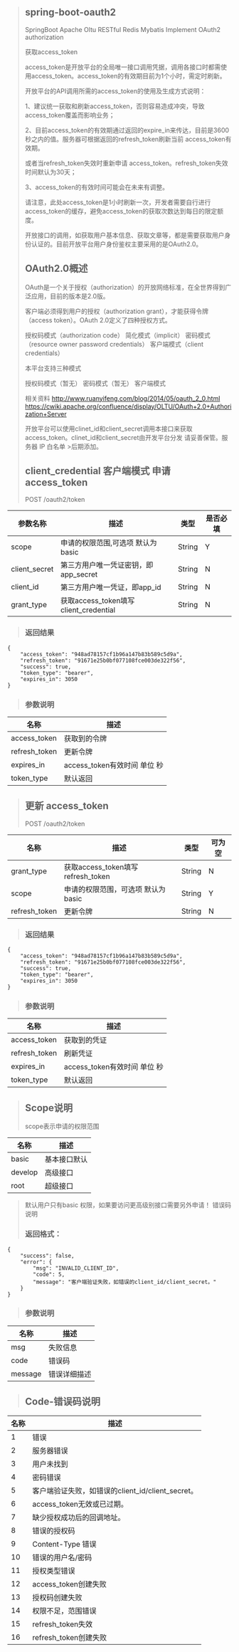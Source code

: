 > ## spring-boot-oauth2
>SpringBoot  Apache Oltu  RESTful  Redis Mybatis  Implement OAuth2 authorization
>
>获取access_token
>
>access_token是开放平台的全局唯一接口调用凭据，调用各接口时都需使用access_token。access_token的有效期目前为1个小时，需定时刷新。
>
>开放平台的API调用所需的access_token的使用及生成方式说明：
>
>1、建议统一获取和刷新access_token，否则容易造成冲突，导致access_token覆盖而影响业务；
>
>2、目前access_token的有效期通过返回的expire_in来传达，目前是3600秒之内的值。服务器可根据返回的refresh_token刷新当前 access_token有效期。
>
>或者当refresh_token失效时重新申请 access_token。refresh_token失效时间默认为30天；
>
>3、access_token的有效时间可能会在未来有调整。
>
>请注意，此处access_token是1小时刷新一次，开发者需要自行进行access_token的缓存，避免access_token的获取次数达到每日的限定额度。
>
>开放接口的调用，如获取用户基本信息、获取文章等，都是需要获取用户身份认证的。目前开放平台用户身份鉴权主要采用的是OAuth2.0。
>
> ## OAuth2.0概述
>OAuth是一个关于授权（authorization）的开放网络标准，在全世界得到广泛应用，目前的版本是2.0版。
>
>客户端必须得到用户的授权（authorization grant），才能获得令牌（access token）。OAuth 2.0定义了四种授权方式。
>
>授权码模式（authorization code）
>简化模式（implicit）
>密码模式（resource owner password credentials）
>客户端模式（client credentials）
>
>本平台支持三种模式
>
>授权码模式（暂无）
>密码模式（暂无）
>客户端模式
>
>
>相关资料
>http://www.ruanyifeng.com/blog/2014/05/oauth_2_0.html
>https://cwiki.apache.org/confluence/display/OLTU/OAuth+2.0+Authorization+Server
>
>开放平台可以使用clinet_id和client_secret调用本接口来获取access_token。clinet_id和client_secret由开发平台分发 请妥善保管。服务器 IP 白名单 >后期添加。
>
>
> ## client_credential 客户端模式 申请 access_token
> POST /oauth2/token
>
|参数名称|描述|类型|是否必填|
|-|-|-|-|
| scope|申请的权限范围,可选项 默认为basic|String|Y|
| client_secret|第三方用户唯一凭证密钥，即app_secret|String|N|
| client_id|第三方用户唯一凭证，即app_id|String|N|
| grant_type|获取access_token填写client_credential|String|N|
>
> ### 返回结果
>
```
{
    "access_token": "948ad78157cf1b96a147b83b589c5d9a",
    "refresh_token": "91671e25b0bf077108fce003de322f56",
    "success": true,
    "token_type": "bearer",
    "expires_in": 3050
}
```
>
> ### 参数说明
>
|名称|描述|
|-|-|
| access_token|获取到的令牌|
| refresh_token|更新令牌|
| expires_in|access_token有效时间 单位 秒|
| token_type|默认返回|
>
>
> ## 更新 access_token
> POST /oauth2/token
>
>
|名称|描述|类型|可为空|
|-|-|-|-|
| grant_type|获取access_token填写refresh_token|String|N|
| scope|申请的权限范围，可选项 默认为basic|String|Y|
| refresh_token|更新令牌|String|N|
>
>
> ### 返回结果
>
```
{
    "access_token": "948ad78157cf1b96a147b83b589c5d9a",
    "refresh_token": "91671e25b0bf077108fce003de322f56",
    "success": true,
    "token_type": "bearer",
    "expires_in": 3050
}
```
>
> ### 参数说明
>
|名称|描述|
|-|-|
| access_token|获取到的凭证|
| refresh_token|刷新凭证|
| expires_in|access_token有效时间 单位 秒|
| token_type|默认返回|
>
>
> ## Scope说明
> 
> scope表示申请的权限范围
>
|名称|描述|
|-|-|
| basic|基本接口默认|
| develop|高级接口|
| root|超级接口|
>
> 默认用户只有basic 权限，如果要访问更高级别接口需要另外申请！
> 错误码说明
> ### 返回格式：
```
{
    "success": false,
    "error": {
        "msg": "INVALID_CLIENT_ID",
        "code": 5,
        "message": "客户端验证失败，如错误的client_id/client_secret。"
    }
}
```
>
> ### 参数说明
>
|名称|描述|
|-|-|
| msg|失败信息|
| code|错误码|
| message|错误详细描述|
>
> ## Code-错误码说明
>
|名称|描述|
|-|-|
| 1|错误|
| 2|服务器错误|
| 3|用户未找到|
| 4|密码错误|
| 5|客户端验证失败，如错误的client_id/client_secret。|
| 6|access_token无效或已过期。|
| 7|缺少授权成功后的回调地址。|
| 8|错误的授权码|
| 9|Content-Type 错误|
| 10|错误的用户名/密码|
| 11|授权类型错误|
| 12|access_token创建失败|
| 13|授权码创建失败|
| 14|权限不足，范围错误|
| 15|refresh_token失效|
| 16|refresh_token创建失败|
